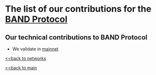 # The list of our contributions for the [BAND Protocol](https://www.kava.io/)

## Our technical contributions to BAND Protocol

- We validate in [mainnet](https://www.mintscan.io/band/validators/bandvaloper1yhj9uqacyjrqyt58d548ywayhw52ff524tw3gh)


[<<back to networks](https://github.com/nq4-net/entrance/tree/main/networks)

[<<back to main](https://github.com/nq4-net/entrance)
